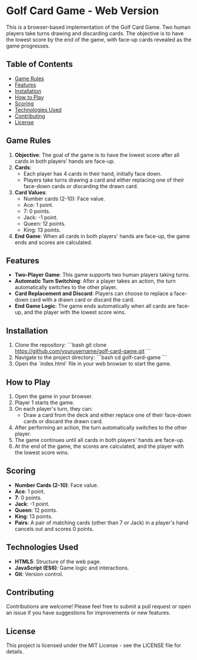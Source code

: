 # Golf Card Game - Web Version

This is a browser-based implementation of the Golf Card Game. Two human players take turns drawing and discarding cards. The objective is to have the lowest score by the end of the game, with face-up cards revealed as the game progresses.

## Table of Contents

- [Game Rules](#game-rules)
- [Features](#features)
- [Installation](#installation)
- [How to Play](#how-to-play)
- [Scoring](#scoring)
- [Technologies Used](#technologies-used)
- [Contributing](#contributing)
- [License](#license)

## Game Rules

1. **Objective**: The goal of the game is to have the lowest score after all cards in both players' hands are face-up.
2. **Cards**:
   - Each player has 4 cards in their hand, initially face down.
   - Players take turns drawing a card and either replacing one of their face-down cards or discarding the drawn card.
3. **Card Values**:
   - Number cards (2-10): Face value.
   - Ace: 1 point.
   - 7: 0 points.
   - Jack: -1 point.
   - Queen: 12 points.
   - King: 13 points.
4. **End Game**: When all cards in both players' hands are face-up, the game ends and scores are calculated.

## Features

- **Two-Player Game**: This game supports two human players taking turns.
- **Automatic Turn Switching**: After a player takes an action, the turn automatically switches to the other player.
- **Card Replacement and Discard**: Players can choose to replace a face-down card with a drawn card or discard the card.
- **End Game Logic**: The game ends automatically when all cards are face-up, and the player with the lowest score wins.

## Installation

1. Clone the repository:
   \`\`\`bash
   git clone https://github.com/yourusername/golf-card-game.git
   \`\`\`
2. Navigate to the project directory:
   \`\`\`bash
   cd golf-card-game
   \`\`\`
3. Open the \`index.html\` file in your web browser to start the game.

## How to Play

1. Open the game in your browser.
2. Player 1 starts the game.
3. On each player's turn, they can:
   - Draw a card from the deck and either replace one of their face-down cards or discard the drawn card.
4. After performing an action, the turn automatically switches to the other player.
5. The game continues until all cards in both players' hands are face-up.
6. At the end of the game, the scores are calculated, and the player with the lowest score wins.

## Scoring

- **Number Cards (2-10)**: Face value.
- **Ace**: 1 point.
- **7**: 0 points.
- **Jack**: -1 point.
- **Queen**: 12 points.
- **King**: 13 points.
- **Pairs**: A pair of matching cards (other than 7 or Jack) in a player's hand cancels out and scores 0 points.

## Technologies Used

- **HTML5**: Structure of the web page.
- **JavaScript (ES6)**: Game logic and interactions.
- **Git**: Version control.

## Contributing

Contributions are welcome! Please feel free to submit a pull request or open an issue if you have suggestions for improvements or new features.

## License

This project is licensed under the MIT License - see the LICENSE file for details.
